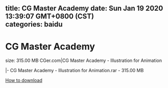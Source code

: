 
title: CG Master Academy
date: Sun Jan 19 2020 13:39:07 GMT+0800 (CST)    
categories: baidu
---

# CG Master Academy
size: 315.00 MB
 CGer.com|CG Master Academy - Illustration for Animation
 
|- CG Master Academy - Illustration for Animation.rar - 315.00 MB

[How to download](https://bpcam.bemobtrk.com/go/2ceec3aa-1ca2-46d6-b9ff-aaa5c184517c?jno=5038)